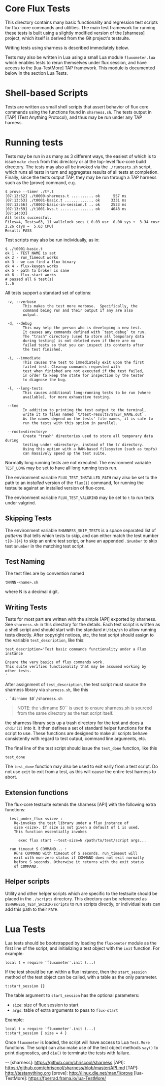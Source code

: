 Core Flux Tests
===============

This directory contains many basic functionality and
regression test scripts for flux-core commands and utilities.
The main test framework for running these tests is built using a
slightly modified version of the [sharness] project, which itself
is derived from the Git project's testsuite.

Writing tests using sharness is described immediately below.

Tests may also be written in Lua using a small Lua module
`fluxometer.lua` which enables tests to rerun themselves under
flux session, and have access to the [lua-TestMore] TAP framework.
This module is documented below in the section Lua Tests.

Shell-based Scripts
===================

Tests are written as small shell scripts that assert behavior
of flux core commands using the functions found in `sharness.sh`.
The tests output in [TAP] (Test Anything Protocol), and thus
may be run under any TAP harness.

Running tests
=============

Tests may be run in as many as 3 different ways, the easiest
of which is to issue `make check` from this directory or at
the top-level flux-core build directory. The tests may also
all be invoked via the `./runtests.sh` script, which runs
all tests in turn and aggregates results of all tests at completion.
Finally, since the tests output TAP, they may be run through a TAP
harness such as the [prove] command, e.g.

```
$ prove --timer ./t*.t
[07:13:52] ./t0000-sharness.t .......... ok      557 ms
[07:13:53] ./t0001-basic.t ............. ok     3331 ms
[07:13:56] ./t0002-basic-in-session.t .. ok     2523 ms
[07:13:59] ./t1001-kvs.t ............... ok     4048 ms
[07:14:03]
All tests successful.
Files=4, Tests=63, 11 wallclock secs ( 0.03 usr  0.00 sys +  3.34 cusr  2.26 csys =  5.63 CPU)
Result: PASS
```

Test scripts may also be run individually, as in:

```
$ ./t0001-basic.t
ok 1 - TEST_NAME is set
ok 2 - run_timeout works
ok 3 - we can find a flux binary
ok 4 - flux-keygen works
ok 5 - path to broker is sane
ok 6 - flux-start works
# passed all 6 test(s)
1..6
```

All tests support a standard set of options:

```
 -v, --verbose
        This makes the test more verbose.  Specifically, the
        command being run and their output if any are also
        output.

 -d, --debug
        This may help the person who is developing a new test.
        It causes any commands defined with `test_debug` to run.
        The "trash" directory (used to store all temporary data
        during testing) is not deleted even if there are no
        failed tests so that you can inspect its contents after
        the test finished.

 -i, --immediate
        This causes the test to immediately exit upon the first
        failed test. Cleanup commands requested with
        test_when_finished are not executed if the test failed,
        in order to keep the state for inspection by the tester
        to diagnose the bug.

 -l, --long-tests
        This causes additional long-running tests to be run (where
        available), for more exhaustive testing.

 --tee
        In addition to printing the test output to the terminal,
        write it to files named `t/test-results/$TEST_NAME.out`.
        As the names depend on the tests' file names, it is safe to
        run the tests with this option in parallel.

 --root=<directory>
        Create "trash" directories used to store all temporary data during
        testing under <directory>, instead of the t/ directory.
        Using this option with a RAM-based filesystem (such as tmpfs)
        can massively speed up the test suite.

```

Normally long running tests are not executed.  The environment
variable `TEST_LONG` may be set to have all long running tests run.

The environment variable `FLUX_TEST_INSTALLED_PATH` may also be set
to the path to an *installed* version of the `flux(1)` command, for
running the testsuite against an installed version of flux-core.

The environment variable `FLUX_TEST_VALGRIND` may be set to `t`
to run tests under valgrind.


Skipping Tests
--------------

The environment variable `SHARNESS_SKIP_TESTS` is a space separated
list of *patterns* that tells which tests to skip, and can either
match the test number `t[0-]{4}` to skip an entire test script,
or have an appended `.$number` to skip test `$number` in the
matching test script.

Test Naming
-----------

The test files are by convention named

    tNNNN-<name>.sh

where N is a decimal digit.

Writing Tests
-------------

Tests for most part are written with the simple [API] exported
by sharness. See `sharness.sh` in this directory for the details.
Each test script is written as a shell script and should start
with the standard `#!/bin/sh` to allow running tests directly.
After copyright notices, etc, the test script should assign
to the variable `test_description`, like this:

```
test_description='Test basic commands functionality under a Flux instance

Ensure the very basics of flux commands work.
This suite verifies functionality that may be assumed working by
other tests.
'
```

After assignment of `test_description`, the test script must
source the sharness library via `sharness.sh`, like this

```
. `dirname $0`/sharness.sh
```

> NOTE: the `\`dirname $0\`` is used to ensure sharness.sh is sourced
> from the same directory as the test script itself.

the sharness library sets up a trash directory for the test and
does a `chdir(2)` into it. It then defines a set of standard helper
functions for the script to use. These functions are designed to
make all scripts behave consistently with regard to test output,
command line arguments, etc.

The final line of the test script should issue the `test_done`
function, like this

```
test_done
```

The `test_done` function may also be used to exit early from a
test script. Do not use `exit` to exit from a test, as this will
cause the entire test harness to abort.

Extension functions
-------------------

The flux-core testsuite extends the sharness [API] with the
following extra functions:

```
  test_under_flux <size> :
	Re-invokes the test library under a flux instance of
	size <size>. If size is not given a default of 1 is used.
	This function essentially invokes

	  exec flux start --test-size=N /path/to/test/script args...

  run_timeout S COMMAND... :
	Runs COMMAND with timeout of S seconds. run_timeout will
	exit with non-zero status if COMMAND does not exit normally
	before S seconds. Otherwise it returns with the exit status
	of COMMAND.

```
Helper scripts
--------------

Utility and other helper scripts which are specific to the testsuite
should be placed in the `./scripts` directory. This directory can
be referenced as `$SHARNESS_TEST_SRCDIR/scripts` to run scripts
directly, or individual tests can add this path to their `PATH`.

Lua Tests
=========

Lua tests should be bootstrapped by loading the `fluxometer` module
as the first line of the script, and initializing a test object
with the `init` function. For example:

```
local t = require 'fluxometer'.init (...)
```

If the test should be run within a flux instance, then the
`start_session` method of the test object can be called, with
a table as the only parameter.

```
t:start_session {}
```

The table argument to `start_session` has the optional parameters:

 * `size`:    size of flux session to start
 * `args`:    table of extra arguments to pass to `flux-start`

Example:

```
local t = require 'fluxometer'.init (...)
t:start_session { size = 4 }
```

Once `fluxometer` is loaded, the script will have access to Lua
`Test.More` functions. The script can also make use of the test
object methods `say()` to print diagnostics, and `die()` to
terminate the tests with failure.

--
[sharness]: https://github.com/chriscool/sharness
[API]: https://github.com/chriscool/sharness/blob/master/API.md
[TAP]: http://testanything.org
[prove]: http://linux.die.net/man/1/prove
[lua-TestMore]: https://fperrad.frama.io/lua-TestMore/
